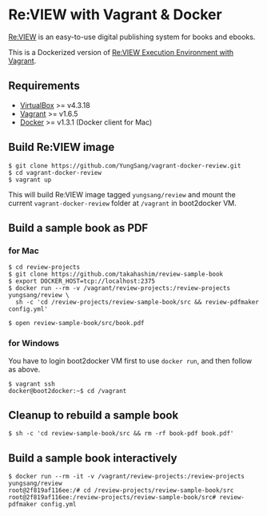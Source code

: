 # Re:VIEW with Vagrant & Docker

[Re:VIEW](https://github.com/kmuto/review) is an easy-to-use digital publishing system for books and ebooks.

This is a Dockerized version of [Re:VIEW Execution Environment with Vagrant](https://github.com/kenjis/vagrant-review-precise64).

## Requirements

- [VirtualBox](https://www.virtualbox.org/) >= v4.3.18
- [Vagrant](https://www.vagrantup.com/) >= v1.6.5
- [Docker](https://www.docker.com/) >= v1.3.1 (Docker client for Mac)

## Build Re:VIEW image

```
$ git clone https://github.com/YungSang/vagrant-docker-review.git
$ cd vagrant-docker-review
$ vagrant up
```

This will build Re:VIEW image tagged `yungsang/review` and mount the current `vagrant-docker-review` folder at `/vagrant` in boot2docker VM.

## Build a sample book as PDF

### for Mac

```
$ cd review-projects
$ git clone https://github.com/takahashim/review-sample-book
$ export DOCKER_HOST=tcp://localhost:2375
$ docker run --rm -v /vagrant/review-projects:/review-projects yungsang/review \
  sh -c 'cd /review-projects/review-sample-book/src && review-pdfmaker config.yml'
```

```
$ open review-sample-book/src/book.pdf
```

### for Windows

You have to login boot2docker VM first to use `docker run`, and then follow as above.

```
$ vagrant ssh
docker@boot2docker:~$ cd /vagrant
```

## Cleanup to rebuild a sample book

```
$ sh -c 'cd review-sample-book/src && rm -rf book-pdf book.pdf'
```

## Build a sample book interactively

```
$ docker run --rm -it -v /vagrant/review-projects:/review-projects yungsang/review
root@2f819af116ee:/# cd /review-projects/review-sample-book/src
root@2f819af116ee:/review-projects/review-sample-book/src# review-pdfmaker config.yml
```
